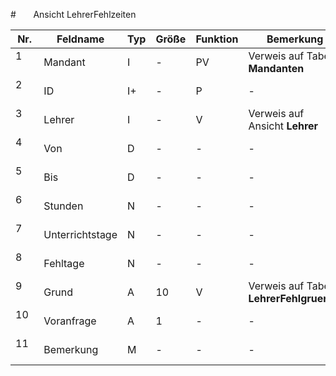 #       Ansicht LehrerFehlzeiten


Nr.|Feldname|Typ|Größe|Funktion|Bemerkung
--|--|--|--|--|--
1      |Mandant|I|-|PV|Verweis auf Tabelle **Mandanten**
2      |ID|I+|-|P|-
3      |Lehrer|I|-|V|Verweis auf Ansicht **Lehrer**
4      |Von|D|-|-|-
5      |Bis|D|-|-|-
6      |Stunden|N|-|-|-
7      |Unterrichtstage|N|-|-|-
8      |Fehltage|N|-|-|-
9      |Grund|A|10|V|Verweis auf Tabelle **LehrerFehlgruende**
10    |Voranfrage|A|1|-|-
11    |Bemerkung|M|-|-|-
